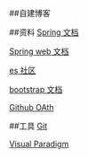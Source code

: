 ##自建博客

##资料
[Spring 文档](https://spring.io/guides)

[Spring web 文档](https://spring.io/guides/gs/serving-web-content/)

[es 社区](https://elasticsearch.cn/explore)

[bootstrap 文档](https://v3.bootcss.com/components/#navbar)

[Github OAth](https://docs.github.com/en/developers/apps/building-oauth-apps/creating-an-oauth-app)

##工具
[Git](https://git-scm.com/download)

[Visual Paradigm](https://www.visual-paradigm.com)


